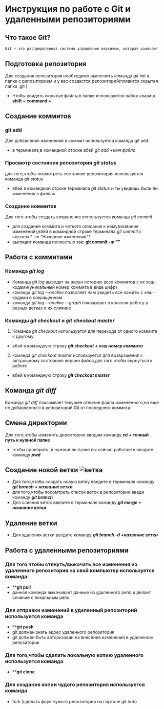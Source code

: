 # Инструкция по работе с Git и удаленными репозиториями

## Что такое Git?
```sh
Git — это распределенная система управления версиями, которая означает, что локальный клон проекта — это полный репозиторий управления версиями. Полнофункциональные локальные репозитории упрощают работу как в автономном, так и в удаленном режиме. Разработчики фиксируют свою работу локально, а затем синхронизируют копию репозитория с копией на сервере.
```
## Подготовка репозитория
Для создания репозитория необходимо выполнить команду *git init* в папке с репозиторием и у вас создастся репозиторий(появится скрытая папка .git ) 
* Чтобы увидеть скрытые файлы в папке используется набор клавиш **shift + command + .**

## Создание коммитов

### git add
Для добавления изменений в коммит используется команда git add . 
* в терминале,в командной строке вбей *git add +имя файла*

### Просмотр состояния репозитория ***git status***

для того,чтобы посмотреть состояние репозитория используется команда *git status*
* вбей в еомандной строке терминала *git status* и ты увидишь были ли изменения в файлах


### Создание коммитов
Для того.чтобы создать сохранение используется команда *git commit*
* для создания коммита и четкого описания к нему(название изменений),вбей в командной строке терминала *git commit* с ключем * -m "Название изменения"*
* выглядит команда полностью так: **git commit -m ""**

## Работа с коммитами

### Команда ***git log***

 * Команда *git log* выводит на экран историю всех коммитов с их хеш-кодами(уникальный номер коммита в виде цифр)
 * команда *git log --oneline* позволяет нам увидеть все комиты с хеш-кодами в сокращенном 
 * команда *git log --oneline --graph* показывает в консоли работу в разных ветках и их слияние
 

 ### Команды *git checkout* и *git checkout master*

 1. Команда *git checkout* используется для перехода от одного коммита к другому
 * вбей в командную строку ***git checkout + хэш номер коммита***
2. команда *git checkout master* используется для возвращения к актуальному состоянию версии файла,для того,чтобы вернуться к работе
* вбей в командную строку ***git checkout master***

## Команда ***git diff***

Команда *git diff* показывает текущее отличие файла измененного,но еще не добавленного в репозиторий Git от последнего коммита

## Смена директории 

Для того,чтобы изменить директорию вводим команду **cd + точный путь к нужной папке**
* чтобы проверить ,в нужной ли папке вы сейчас работаете введите команду ***pwd***

## Создание новой ветки ![ветка](branch.jpg) 
 * Для того,чтобы создать новую ветку введите в терминале команду ***git branch + название ветки***
* для того,чтобы посомтреть список веток в репозитории введи команду ***git branch***
* Для слияния веток ввелите в терминале команду ***git merge + название ветки***

## Удаление ветки
* Для удаления ветки введите команду ***git branch -d +название ветки***

## Работа с удаленными репозиториями

### Для того чтобы стянуть/выкачать все изменения из удаленного репозитория на свой компьютер используется команда:
* ****git pull**
* данная команда выкачивает данные из удаленного репо и делает слияние с локальным репо

### Для отправки изменений в удаленный репозиторий используется команда 
* ****git push**
* git должен знать адрес удаленного репозитория
* git должен быть авторизован на внесение изменений в удаленном репозитории

### Для того,чтобы сделать локальную копию удаленного используется команда
 * ****git clone**

### Для создания копии чудого репозитория используется команда
* fork (сделать форк чужого репозитория на портале git hub)